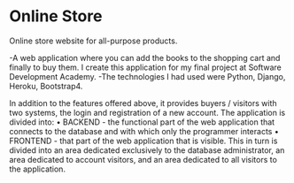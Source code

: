 # Online Store
Online store website for all-purpose products. 

-A web application where you can add the books to the shopping cart and finally to buy them. I create this application for my final project at Software Development Academy.
-The technologies I had used were Python, Django, Heroku, Bootstrap4.

In addition to the features offered above, it provides buyers / visitors with two systems, the login and registration of a new account. The application is divided into:
• BACKEND - the functional part of the web application that connects to the database and with which only the programmer interacts 
• FRONTEND - that part of the web application that is visible. This in turn is divided into an area dedicated exclusively to the database administrator, an area dedicated to account visitors, and an area dedicated to all visitors to the application.

